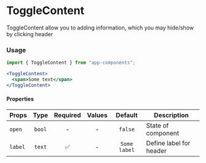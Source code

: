 # ToggleContent

ToggleContent allow you to adding information, which you may hide/show by clicking header

### Usage

```js
import { ToggleContent } from "app-components";
```

```jsx
<ToggleContent>
  <span>Some text</span>
</ToggleContent>
```

#### Properties

| Props   |  Type  | Required | Values |   Default    | Description             |
| ------- | :----: | :------: | :----: | :----------: | ----------------------- |
| `open`  | `bool` |    -     |   -    |   `false`    | State of component      |
| `label` | `text` |    ✅    |   -    | `Some label` | Define label for header |
